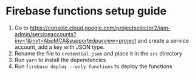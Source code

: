 # Firebase functions setup guide
1. Go to https://console.cloud.google.com/projectselector2/iam-admin/serviceaccounts?inv=1&invt=AbpMCA&supportedpurview=project and create a service account, add a key with JSON type.
2. Rename the file to `credential.json` and place it in the `src` directory
3. Run `yarn` to install the dependencies
4. Run `firebase deploy --only functions` to deploy the functions
